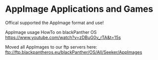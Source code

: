 # AppImage Applications and Games

Offical supported the AppImage format and use!

AppImage usage HowTo on blackPanther OS
https://www.youtube.com/watch?v=zDBuG0v_rTA&t=15s

Moved all AppImages to our ftp servers here:
ftp://ftp.blackpantheros.eu/blackPanther/OS/All/Seeker/AppImages
